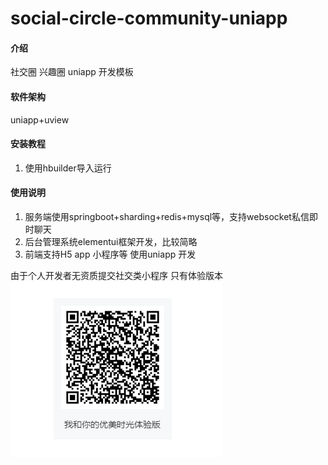 # social-circle-community-uniapp

#### 介绍
社交圈 兴趣圈  uniapp 开发模板

#### 软件架构
uniapp+uview


#### 安装教程

1.  使用hbuilder导入运行

#### 使用说明

1.  服务端使用springboot+sharding+redis+mysql等，支持websocket私信即时聊天
2.  后台管理系统elementui框架开发，比较简略
3.  前端支持H5 app 小程序等 使用uniapp 开发

由于个人开发者无资质提交社交类小程序 只有体验版本
![输入图片说明](image.png)
